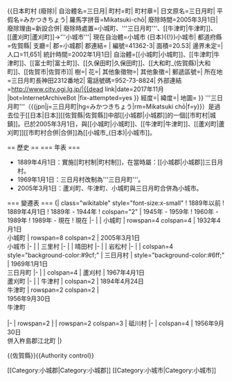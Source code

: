 {{日本町村 (廢除)|
自治體名=三日月|
町村=町|
町村章=|
日文原名=三日月町|
平假名=みかつきちょう|
羅馬字拼音=Mikatsuki-chō|
廢除時間=2005年3月1日|
廢除理由=新設合併|
廢除時處置=小城町、'''三日月町'''、[[牛津町|牛津町]]、[[蘆刈町|蘆刈町]]→'''小城市'''|
現在自治體=小城市 (日本){{!}}小城市|
都道府縣=佐賀縣|
支廳=|
郡=小城郡|
郡連結= |
編號=41362-3|
面積=20.53|
邊界未定=|
人口=11,651|
統計時間=2002年1月1日|
自治體=[[小城町|小城町]]、[[牛津町|牛津町]]、[[富士町|富士町]]、[[久保田町|久保田町]]、[[大和町_(佐賀縣)|大和町]]、[[佐賀市|佐賀市]]|
樹=|
花=|
其他象徵物=|
其他象徵=|
郵遞區號=|
所在地=三日月町長神田2312番地2|
電話號碼=952-73-8824|
外部連結=http://www.city.ogi.lg.jp/|{{dead link|date=2017年11月 |bot=InternetArchiveBot |fix-attempted=yes }}
經度=|
緯度=|
地圖=
}}
'''三日月町'''（{{jpn|j=三日月町|hg=みかつきちょう|rm=Mikatsuki chō|f=y}}）是過去位于[[日本|日本]][[佐賀縣|佐賀縣]]中部[[小城郡|小城郡]]的一個[[市町村|城鎮]]。已於2005年3月1日，與[[小城町|小城町]]、[[牛津町|牛津町]]、[[蘆刈町|蘆刈町]][[市町村合併|合併]]為[[小城市_(日本)|小城市]]。

== 歷史 ==
=== 年表 ===
* 1889年4月1日：實施[[町村制|町村制]]，在當時屬：[[小城郡|小城郡]]三日月村。
* 1969年1月1日：三日月村改制為'''三日月町'''。
* 2005年3月1日：蘆刈町、牛津町、小城町與三日月町合併為小城市。

=== 變遷表 ===
{| class="wikitable" style="font-size:x-small"
! 1889年以前
! 1889年4月1日
! 1889年 - 1944年
! colspan="2" | 1945年 - 1959年
! 1960年 - 1989年
! 1989年 - 現在
! 現在
|-
|
| 小城町
| rowspan=4 colspan=4 | 1932年4月1日<br />小城町
| rowspan=8 colspan=2 | 2005年3月1日<br />小城市
|-
|
| 三里村
|-
|
| 晴田村
|-
|
| 岩松村
|-
|
| colspan=4 style="background-color:#9cf;" | 三日月村
| style="background-color:#6ff;" | 1969年1月1日<br />三日月町
|-
|
| colspan=4 | 蘆刈村
| 1967年4月1日<br />蘆刈町
|-
|
| 牛津村
| colspan=2 | 1894年4月24日<br />牛津町
| rowspan=2 colspan=2 | <br />1956年9月30日<br />牛津町<br /><br />
|-
| rowspan=2 | 
| rowspan=2 colspan=3 | 砥川村
|-
| colspan=4 | 1956年9月30日<br />併入杵島郡江北町
|}

{{佐賀縣}}{{Authority control}}

[[Category:小城郡|Category:小城郡]]
[[Category:小城市|Category:小城市]]